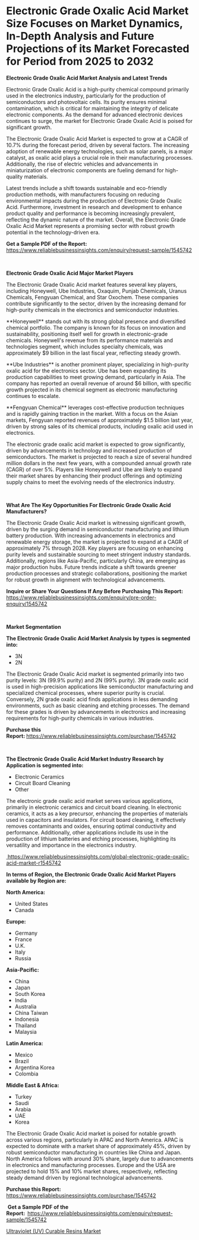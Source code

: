 <p><h1>Electronic Grade Oxalic Acid Market Size Focuses on Market Dynamics, In-Depth Analysis and Future Projections of its Market Forecasted for Period from 2025 to 2032</h1></p><p><strong>Electronic Grade Oxalic Acid Market Analysis and Latest Trends</strong></p>
<p><p>Electronic Grade Oxalic Acid is a high-purity chemical compound primarily used in the electronics industry, particularly for the production of semiconductors and photovoltaic cells. Its purity ensures minimal contamination, which is critical for maintaining the integrity of delicate electronic components. As the demand for advanced electronic devices continues to surge, the market for Electronic Grade Oxalic Acid is poised for significant growth.</p><p>The Electronic Grade Oxalic Acid Market is expected to grow at a CAGR of 10.7% during the forecast period, driven by several factors. The increasing adoption of renewable energy technologies, such as solar panels, is a major catalyst, as oxalic acid plays a crucial role in their manufacturing processes. Additionally, the rise of electric vehicles and advancements in miniaturization of electronic components are fueling demand for high-quality materials.</p><p>Latest trends include a shift towards sustainable and eco-friendly production methods, with manufacturers focusing on reducing environmental impacts during the production of Electronic Grade Oxalic Acid. Furthermore, investment in research and development to enhance product quality and performance is becoming increasingly prevalent, reflecting the dynamic nature of the market. Overall, the Electronic Grade Oxalic Acid Market represents a promising sector with robust growth potential in the technology-driven era.</p></p>
<p><strong>Get a Sample PDF of the Report:&nbsp;</strong> <a href="https://www.reliablebusinessinsights.com/enquiry/request-sample/1545742?utm_campaign=3057&utm_medium=2&utm_source=Github&utm_content=ia&utm_term=02042025&utm_id=electronic-grade-oxalic-acid">https://www.reliablebusinessinsights.com/enquiry/request-sample/1545742</a></p>
<p>&nbsp;</p>
<p><strong>Electronic Grade Oxalic Acid Major Market Players</strong></p>
<p><p>The Electronic Grade Oxalic Acid market features several key players, including Honeywell, Ube Industries, Oxaquim, Punjab Chemicals, Uranus Chemicals, Fengyuan Chemical, and Star Oxochem. These companies contribute significantly to the sector, driven by the increasing demand for high-purity chemicals in the electronics and semiconductor industries.</p><p>**Honeywell** stands out with its strong global presence and diversified chemical portfolio. The company is known for its focus on innovation and sustainability, positioning itself well for growth in electronic-grade chemicals. Honeywell's revenue from its performance materials and technologies segment, which includes specialty chemicals, was approximately $9 billion in the last fiscal year, reflecting steady growth.</p><p>**Ube Industries** is another prominent player, specializing in high-purity oxalic acid for the electronics sector. Ube has been expanding its production capabilities to meet growing demand, particularly in Asia. The company has reported an overall revenue of around $6 billion, with specific growth projected in its chemical segment as electronic manufacturing continues to escalate.</p><p>**Fengyuan Chemical** leverages cost-effective production techniques and is rapidly gaining traction in the market. With a focus on the Asian markets, Fengyuan reported revenues of approximately $1.5 billion last year, driven by strong sales of its chemical products, including oxalic acid used in electronics.</p><p>The electronic grade oxalic acid market is expected to grow significantly, driven by advancements in technology and increased production of semiconductors. The market is projected to reach a size of several hundred million dollars in the next few years, with a compounded annual growth rate (CAGR) of over 5%. Players like Honeywell and Ube are likely to expand their market shares by enhancing their product offerings and optimizing supply chains to meet the evolving needs of the electronics industry.</p></p>
<p>&nbsp;</p>
<p><strong>What Are The Key Opportunities For Electronic Grade Oxalic Acid Manufacturers?</strong></p>
<p><p>The Electronic Grade Oxalic Acid market is witnessing significant growth, driven by the surging demand in semiconductor manufacturing and lithium battery production. With increasing advancements in electronics and renewable energy storage, the market is projected to expand at a CAGR of approximately 7% through 2028. Key players are focusing on enhancing purity levels and sustainable sourcing to meet stringent industry standards. Additionally, regions like Asia-Pacific, particularly China, are emerging as major production hubs. Future trends indicate a shift towards greener production processes and strategic collaborations, positioning the market for robust growth in alignment with technological advancements.</p></p>
<p><strong>Inquire or Share Your Questions If Any Before Purchasing This Report:</strong> <a href="https://www.reliablebusinessinsights.com/enquiry/pre-order-enquiry/1545742?utm_campaign=3057&utm_medium=2&utm_source=Github&utm_content=ia&utm_term=02042025&utm_id=electronic-grade-oxalic-acid">https://www.reliablebusinessinsights.com/enquiry/pre-order-enquiry/1545742</a></p>
<p>&nbsp;</p>
<p><strong>Market Segmentation</strong></p>
<p><strong>The Electronic Grade Oxalic Acid Market Analysis by types is segmented into:</strong></p>
<p><ul><li>3N</li><li>2N</li></ul></p>
<p><p>The Electronic Grade Oxalic Acid market is segmented primarily into two purity levels: 3N (99.9% purity) and 2N (99% purity). 3N grade oxalic acid is used in high-precision applications like semiconductor manufacturing and specialized chemical processes, where superior purity is crucial. Conversely, 2N grade oxalic acid finds applications in less demanding environments, such as basic cleaning and etching processes. The demand for these grades is driven by advancements in electronics and increasing requirements for high-purity chemicals in various industries.</p></p>
<p><strong>Purchase this Report:&nbsp;</strong><a href="https://www.reliablebusinessinsights.com/purchase/1545742?utm_campaign=3057&utm_medium=2&utm_source=Github&utm_content=ia&utm_term=02042025&utm_id=electronic-grade-oxalic-acid">https://www.reliablebusinessinsights.com/purchase/1545742</a></p>
<p>&nbsp;</p>
<p><strong>The Electronic Grade Oxalic Acid Market Industry Research by Application is segmented into:</strong></p>
<p><ul><li>Electronic Ceramics</li><li>Circuit Board Cleaning</li><li>Other</li></ul></p>
<p><p>The electronic grade oxalic acid market serves various applications, primarily in electronic ceramics and circuit board cleaning. In electronic ceramics, it acts as a key precursor, enhancing the properties of materials used in capacitors and insulators. For circuit board cleaning, it effectively removes contaminants and oxides, ensuring optimal conductivity and performance. Additionally, other applications include its use in the production of lithium batteries and etching processes, highlighting its versatility and importance in the electronics industry.</p></p>
<p><a href="https://www.reliablebusinessinsights.com/global-electronic-grade-oxalic-acid-market-r1545742?utm_campaign=3057&utm_medium=2&utm_source=Github&utm_content=ia&utm_term=02042025&utm_id=electronic-grade-oxalic-acid">&nbsp;https://www.reliablebusinessinsights.com/global-electronic-grade-oxalic-acid-market-r1545742</a></p>
<p><strong>In terms of Region, the Electronic Grade Oxalic Acid Market Players available by Region are:</strong></p>
<p>
    <p> <strong> North America: </strong>
        <ul>
            <li>United States</li>
            <li>Canada</li>
        </ul>
        </p> 
    <p> <strong> Europe: </strong>
        <ul>
            <li>Germany</li>
            <li>France</li>
            <li>U.K.</li>
            <li>Italy</li>
            <li>Russia</li>
        </ul>
        </p> 
    <p> <strong> Asia-Pacific: </strong>
        <ul>
            <li>China</li>
            <li>Japan</li>
            <li>South Korea</li>
            <li>India</li>
            <li>Australia</li>
            <li>China Taiwan</li>
            <li>Indonesia</li>
            <li>Thailand</li>
            <li>Malaysia</li>
        </ul>
        </p> 
    <p> <strong> Latin America: </strong>
        <ul>
            <li>Mexico</li>
            <li>Brazil</li>
            <li>Argentina Korea</li>
            <li>Colombia</li>
        </ul>
        </p> 
    <p> <strong> Middle East & Africa: </strong>
        <ul>
            <li>Turkey</li>
            <li>Saudi</li>
            <li>Arabia</li>
            <li>UAE</li>
            <li>Korea</li>
        </ul>
    </p>
    </p>
<p><p>The Electronic Grade Oxalic Acid market is poised for notable growth across various regions, particularly in APAC and North America. APAC is expected to dominate with a market share of approximately 45%, driven by robust semiconductor manufacturing in countries like China and Japan. North America follows with around 30% share, largely due to advancements in electronics and manufacturing processes. Europe and the USA are projected to hold 15% and 10% market shares, respectively, reflecting steady demand driven by regional technological advancements.</p></p>
<p><strong>Purchase this Report: </strong><a href="https://www.reliablebusinessinsights.com/purchase/1545742?utm_campaign=3057&utm_medium=2&utm_source=Github&utm_content=ia&utm_term=02042025&utm_id=electronic-grade-oxalic-acid">https://www.reliablebusinessinsights.com/purchase/1545742</a></p>
<p>&nbsp;<strong>Get a Sample PDF of the Report:&nbsp;&nbsp;</strong><a href="https://www.reliablebusinessinsights.com/enquiry/request-sample/1545742?utm_campaign=3057&utm_medium=2&utm_source=Github&utm_content=ia&utm_term=02042025&utm_id=electronic-grade-oxalic-acid">https://www.reliablebusinessinsights.com/enquiry/request-sample/1545742</a></p>
<p><strong></strong></p>
<p><p><a href="https://github.com/pidlisseas/Market-Research-Report-List-1/blob/main/ultraviolet-uv-curable-resins-market.md?utm_campaign=3057&utm_medium=2&utm_source=Github&utm_content=ia&utm_term=02042025&utm_id=electronic-grade-oxalic-acid">Ultraviolet (UV) Curable Resins Market</a></p></p>